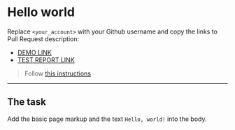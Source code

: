# Hello world
Replace `<your_account>` with your Github username and copy the links to Pull Request description:
- [DEMO LINK](https://vitalii-fediaiev.github.io/layout_hello-world/)
- [TEST REPORT LINK](https://vitalii-fediaiev.github.io/layout_hello-world/report/html_report/)

> Follow [this instructions](https://mate-academy.github.io/layout_task-guideline/#how-to-solve-the-layout-tasks-on-github)
___

## The task 
Add the basic page markup and the text `Hello, world!` into the body.
